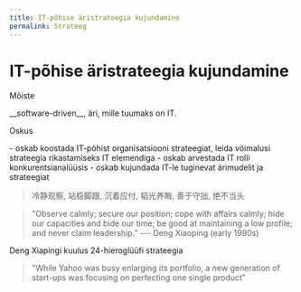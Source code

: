 ```yaml
---
title: IT-põhise äristrateegia kujundamine
permalink: Strateeg
---
```


# IT-põhise äristrateegia kujundamine

<p class='tags'>Mõiste</p>
__software-driven__, äri, mille tuumaks on IT.

<p class='tags'>Oskus</p>
- oskab koostada IT-põhist organisatsiooni strateegiat, leida võimalusi strateegia rikastamiseks IT elemendiga
- oskab arvestada IT rolli konkurentsianalüüsis
- oskab kujundada IT-le tuginevat ärimudelit ja strateegiat

> 冷静观察, 站稳脚跟, 沉着应付, 韬光养晦, 善于守拙, 绝不当头

> "Observe calmly; secure our position; cope with affairs calmly; hide our capacities and bide our time; be good at maintaining a low profile; and never claim leadership.” --- Deng Xiaoping (early 1990s)

Deng Xiapingi kuulus 24-hieroglüüfi strateegia

> "While Yahoo was busy enlarging its portfolio, a new generation of start-ups was focusing on perfecting one single product"

